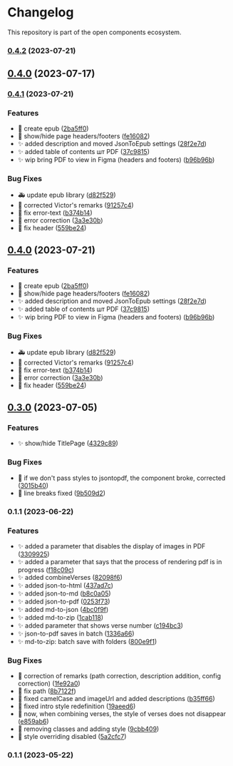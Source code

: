 # Changelog

This repository is part of the open components ecosystem.

### [0.4.2](https://github.com/texttree/obs-format-convert-rcl/compare/v0.4.1...v0.4.2) (2023-07-21)

## [0.4.0](https://github.com/texttree/obs-format-convert-rcl/compare/v0.3.0...v0.4.0) (2023-07-17)

### [0.4.1](https://github.com/texttree/obs-format-convert-rcl/compare/v0.3.0...v0.4.1) (2023-07-21)

### Features

- :construction: create epub ([2ba5ff0](https://github.com/texttree/obs-format-convert-rcl/commit/2ba5ff0a3d92ddd6ca451104a5e3f207cacd2733))
- :construction: show/hide page headers/footers ([fe16082](https://github.com/texttree/obs-format-convert-rcl/commit/fe160820e23814bc4063eb67a510d80901bac987))
- :sparkles: added description and moved JsonToEpub settings ([28f2e7d](https://github.com/texttree/obs-format-convert-rcl/commit/28f2e7d03745869f6296548fce77de39054caf64))
- :sparkles: added table of contents шт PDF ([37c9815](https://github.com/texttree/obs-format-convert-rcl/commit/37c9815b68efbd26b292893a96feebeb2373ef34))
- :sparkles: wip bring PDF to view in Figma (headers and footers) ([b96b96b](https://github.com/texttree/obs-format-convert-rcl/commit/b96b96b93a4dc3c3ea53725134060e3e09768721))

### Bug Fixes

- :ambulance: update epub library ([d82f529](https://github.com/texttree/obs-format-convert-rcl/commit/d82f5293ca5ebf2d2e78cc57a382579b5579efeb))
- :bug: corrected Victor's remarks ([91257c4](https://github.com/texttree/obs-format-convert-rcl/commit/91257c4e5154971a70dbcc444bf5aa5f767a33f4))
- :bug: fix error-text ([b374b14](https://github.com/texttree/obs-format-convert-rcl/commit/b374b14cd6efe47dd8859732b2aafb3deb0f6a84))
- :construction: error correction ([3a3e30b](https://github.com/texttree/obs-format-convert-rcl/commit/3a3e30b20d2139a60c78453a1a6f00c757016154))
- :construction: fix header ([559be24](https://github.com/texttree/obs-format-convert-rcl/commit/559be24e01bd9eee4431a10105f569d08e12fd16))

## [0.4.0](https://github.com/texttree/obs-format-convert-rcl/compare/v0.3.0...v0.4.0) (2023-07-21)

### Features

- :construction: create epub ([2ba5ff0](https://github.com/texttree/obs-format-convert-rcl/commit/2ba5ff0a3d92ddd6ca451104a5e3f207cacd2733))
- :construction: show/hide page headers/footers ([fe16082](https://github.com/texttree/obs-format-convert-rcl/commit/fe160820e23814bc4063eb67a510d80901bac987))
- :sparkles: added description and moved JsonToEpub settings ([28f2e7d](https://github.com/texttree/obs-format-convert-rcl/commit/28f2e7d03745869f6296548fce77de39054caf64))
- :sparkles: added table of contents шт PDF ([37c9815](https://github.com/texttree/obs-format-convert-rcl/commit/37c9815b68efbd26b292893a96feebeb2373ef34))
- :sparkles: wip bring PDF to view in Figma (headers and footers) ([b96b96b](https://github.com/texttree/obs-format-convert-rcl/commit/b96b96b93a4dc3c3ea53725134060e3e09768721))

### Bug Fixes

- :ambulance: update epub library ([d82f529](https://github.com/texttree/obs-format-convert-rcl/commit/d82f5293ca5ebf2d2e78cc57a382579b5579efeb))
- :bug: corrected Victor's remarks ([91257c4](https://github.com/texttree/obs-format-convert-rcl/commit/91257c4e5154971a70dbcc444bf5aa5f767a33f4))
- :bug: fix error-text ([b374b14](https://github.com/texttree/obs-format-convert-rcl/commit/b374b14cd6efe47dd8859732b2aafb3deb0f6a84))
- :construction: error correction ([3a3e30b](https://github.com/texttree/obs-format-convert-rcl/commit/3a3e30b20d2139a60c78453a1a6f00c757016154))
- :construction: fix header ([559be24](https://github.com/texttree/obs-format-convert-rcl/commit/559be24e01bd9eee4431a10105f569d08e12fd16))

## [0.3.0](https://github.com/texttree/obs-format-convert-rcl/compare/v0.1.2...v0.3.0) (2023-07-05)

### Features

- :sparkles: show/hide TitlePage ([4329c89](https://github.com/texttree/obs-format-convert-rcl/commit/4329c892f8c9009e6dce105087ffe08c66240e02))

### Bug Fixes

- :bug: if we don't pass styles to jsontopdf, the component broke, corrected ([3015b40](https://github.com/texttree/obs-format-convert-rcl/commit/3015b404e91bf7e70a6abe93954e9160fbf001a9))
- :bug: line breaks fixed ([9b509d2](https://github.com/texttree/obs-format-convert-rcl/commit/9b509d20651c1cdf1408442bf01ee0c3678cfee7))

### 0.1.1 (2023-06-22)

### Features

- :sparkles: added a parameter that disables the display of images in PDF ([3309925](https://github.com/texttree/obs-format-convert-rcl/commit/3309925a6e4d66d22750d9ec5abba180f15070ca))
- :sparkles: added a parameter that says that the process of rendering pdf is in progress ([f18c09c](https://github.com/texttree/obs-format-convert-rcl/commit/f18c09c36aed5f54a5242fc697fa22eda586ae12))
- :sparkles: added combineVerses ([82098f6](https://github.com/texttree/obs-format-convert-rcl/commit/82098f6160227558420e1545c4bc03b9af98ab0c))
- :sparkles: added json-to-html ([437ad7c](https://github.com/texttree/obs-format-convert-rcl/commit/437ad7c069eb86273165bb912324abc0e0a159a0))
- :sparkles: added json-to-md ([b8c0a05](https://github.com/texttree/obs-format-convert-rcl/commit/b8c0a05b01b752c1551836e5088fa447ae926f86))
- :sparkles: added json-to-pdf ([0253f73](https://github.com/texttree/obs-format-convert-rcl/commit/0253f736f1893405284caf2161a497128b2938f4))
- :sparkles: added md-to-json ([4bc0f9f](https://github.com/texttree/obs-format-convert-rcl/commit/4bc0f9f0c95f6f34a9832bf64ea3a9a939690f2e))
- :sparkles: added md-to-zip ([1cab118](https://github.com/texttree/obs-format-convert-rcl/commit/1cab1181cc7c2595f5b0354082503677ab56f334))
- :sparkles: added parameter that shows verse number ([c194bc3](https://github.com/texttree/obs-format-convert-rcl/commit/c194bc3313e794fad3a9c879556d1088cc773f4a))
- :sparkles: json-to-pdf saves in batch ([1336a66](https://github.com/texttree/obs-format-convert-rcl/commit/1336a6652009c7c6a77103b6017743278f942962))
- :sparkles: md-to-zip: batch save with folders ([800e9f1](https://github.com/texttree/obs-format-convert-rcl/commit/800e9f18c5581103c0a3e0b68b411fbef1a866af))

### Bug Fixes

- :bug: correction of remarks (path correction, description addition, config correction) ([1fe92a0](https://github.com/texttree/obs-format-convert-rcl/commit/1fe92a0a08f3537697489a2b6ae34539d2a6b133))
- :bug: fix path ([8b7122f](https://github.com/texttree/obs-format-convert-rcl/commit/8b7122fb361be795c2c98fdd965d4a7dec2b2403))
- :bug: fixed camelCase and imageUrl and added descriptions ([b35ff66](https://github.com/texttree/obs-format-convert-rcl/commit/b35ff66e9ffc485a189e6a83879b4da71caed60f))
- :bug: fixed intro style redefinition ([19aeed6](https://github.com/texttree/obs-format-convert-rcl/commit/19aeed6a7cb13c5699d2a82234b2ae9bcee0ca69))
- :bug: now, when combining verses, the style of verses does not disappear ([e859ab6](https://github.com/texttree/obs-format-convert-rcl/commit/e859ab690d12a7fd60623de5edbaf8ebf22493e1))
- :bug: removing classes and adding style ([9cbb409](https://github.com/texttree/obs-format-convert-rcl/commit/9cbb409995d9d2bd4c1df36ed79d45f459af6a96))
- :bug: style overriding disabled ([5a2cfc7](https://github.com/texttree/obs-format-convert-rcl/commit/5a2cfc7312a6ef8a5e61a7b4d6b3277688a5828a))

### 0.1.1 (2023-05-22)
